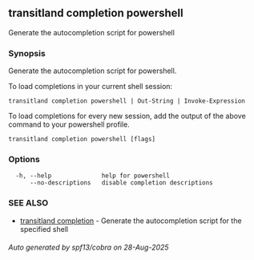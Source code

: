 ## transitland completion powershell

Generate the autocompletion script for powershell

### Synopsis

Generate the autocompletion script for powershell.

To load completions in your current shell session:

	transitland completion powershell | Out-String | Invoke-Expression

To load completions for every new session, add the output of the above command
to your powershell profile.


```
transitland completion powershell [flags]
```

### Options

```
  -h, --help              help for powershell
      --no-descriptions   disable completion descriptions
```

### SEE ALSO

* [transitland completion](transitland_completion.md)	 - Generate the autocompletion script for the specified shell

###### Auto generated by spf13/cobra on 28-Aug-2025
